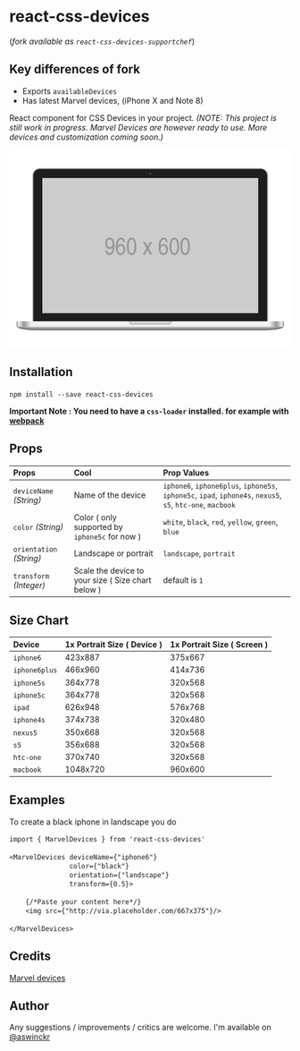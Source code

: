 react-css-devices
==================

(*fork available as `react-css-devices-supportchef`*)

Key differences of fork
-----------------------
 - Exports `availableDevices`
 - Has latest Marvel devices, (iPhone X and Note 8) 


React component for CSS Devices in your project.
*(NOTE: This project is still work in progress. Marvel Devices are however ready to use. More devices and customization coming soon.)*

![macbook](https://raw.githubusercontent.com/aswinckr/react-css-devices/master/lib/screenshots/macbook.png "Macbook made with CSS")


Installation
------------
`npm install --save react-css-devices`

**Important Note : You need to have a `css-loader` installed. for example with [webpack](https://github.com/webpack-contrib/css-loader)**

Props
-----
| Props  | Cool  | Prop Values |
| :------------- | :----- | :------ |
| `deviceName` *(String)*  | Name of the device | `iphone6`, `iphone6plus`, `iphone5s`, `iphone5c`, `ipad`, `iphone4s`, `nexus5`, `s5`, `htc-one`, `macbook`
| `color` *(String)*  |   Color ( only supported by `iphone5c` for now ) | `white`, `black`, `red`, `yellow`, `green`, `blue` 
| `orientation` *(String)*  | Landscape or portrait | `landscape`, `portrait`
| `transform` *(Integer)*  | Scale the device to your size ( Size chart below ) | default is `1`

Size Chart
----------
| Device  | 1x Portrait Size ( Device )  | 1x Portrait Size ( Screen )   
| :------------- | :----- | :----- |
| `iphone6`  | 423x887 | 375x667
| `iphone6plus`  | 466x960 | 414x736  
| `iphone5s`  | 364x778 | 320x568 
| `iphone5c`  | 364x778 | 320x568
| `ipad`  | 626x948 | 576x768
| `iphone4s`  | 374x738 | 320x480
| `nexus5`  | 350x668 | 320x568
| `s5`  | 356x688 | 320x568
| `htc-one`  | 370x740 | 320x568
| `macbook`  | 1048x720 | 960x600


Examples
--------
To create a black iphone in landscape you do 
```
import { MarvelDevices } from 'react-css-devices'

<MarvelDevices deviceName={"iphone6"}
               color={"black"}
               orientation={"landscape"}
               transform={0.5}>
    
    {/*Paste your content here*/}
    <img src={"http://via.placeholder.com/667x375"}/> 
     
</MarvelDevices>
```
Credits
-------
[Marvel devices](https://marvelapp.github.io/devices.css/)

Author
------
 Any suggestions / improvements / critics are welcome. I'm available on [@aswinckr](https://twitter.com/aswinckr) 


 
